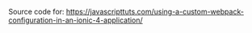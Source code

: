 Source code for: https://javascripttuts.com/using-a-custom-webpack-configuration-in-an-ionic-4-application/
